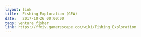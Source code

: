 ```yaml
---
layout: link
title:  Fishing Exploration (GEW)
date:   2017-10-26 00:00:00
tags: venture fisher
link: https://ffxiv.gamerescape.com/wiki/Fishing_Exploration
---
```

